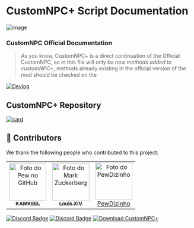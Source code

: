 # CustomNPC+ Script Documentation

![image](https://img.shields.io/badge/JavaScript-323330?style=for-the-badge&logo=javascript&logoColor=F7DF1E)

### CustomNPC Official Documentation

> As you know, CustomNPC+ is a direct continuation of the Official CustomNPC, so in this file will only be *new methods added to customNPC+*, methods already existing in the official version of the mod should be checked on the 
 
 [![Devlog](https://img.shields.io/badge/OfficialDocumentation-999999?style=for-the-badge&logo=Files&logoColor=white)](http://www.kodevelopment.nl/customnpcs/api/1.7.10/)

## CustomNPC+ Repository

[![card](https://github-readme-stats.vercel.app/api/pin/?username=KAMKEEL&repo=CustomNPC-Plus)](https://github.com/KAMKEEL/CustomNPC-Plus)  
  
## 🤝 Contributors

We thank the following people who contributed to this project:

<table>
  <tr>
    <td align="center">
      <a href="#">
        <img src="https://static-cdn.jtvnw.net/jtv_user_pictures/a93b2131-2ffc-43ce-85bf-1d6e7e36aca9-profile_image-300x300.png" width="100px;" alt="Foto do Pew no GitHub"/><br>
        <sub>
          <b>KAMKEEL</b>
        </sub>
      </a>
    </td>
    <td align="center">
      <a href="#">
        <img src="https://images-ext-2.discordapp.net/external/1p2KVZO3Ps_WxOU8IqJxzUPHY2CLTIN2RdguIgBBHXI/%3Fsize%3D2048/https/cdn.discordapp.com/avatars/193868735386353664/fbc9fe6decb0c5275ff450af7a2c4de4.png" width="100px;" alt="Foto do Mark Zuckerberg"/><br>
        <sub>
          <b>Louis XIV</b>
        </sub>
      </a>
    </td>
    <td align="center">
      <a href="#">
        <img src="https://avatars3.githubusercontent.com/u/55335712" width="100px;" alt="Foto do PewDizinho"/><br>
        <sub>
         <a href="https://github.com/PewDizinho">PewDizinho</a>
        </sub>
      </a>
    </td>
  </tr>
</table>


[![Discord Badge](https://img.shields.io/badge/CustomNPC+-7289DA?style=for-the-badge&logo=discord&logoColor=white)](https://discord.gg/pQqRTvFeJ5)
[![Discord Badge](https://img.shields.io/badge/CustomNPC-7289DA?style=for-the-badge&logo=discord&logoColor=white)](https://discord.gg/rgeWsmQaKa)
[![Download CustomNPC+](https://img.shields.io/badge/Download⠀CustomNPC⠀Plus!-0081CB?style=for-the-badge&logo=material-ui&logoColor=white)](https://www.curseforge.com/minecraft/mc-mods/customnpc-plus)
